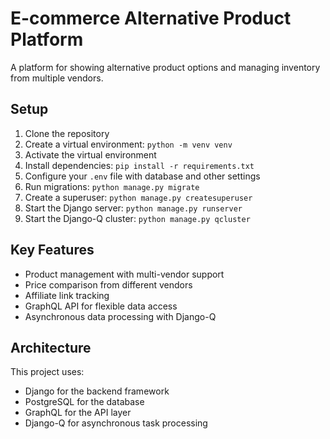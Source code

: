 # E-commerce Alternative Product Platform

A platform for showing alternative product options and managing inventory from multiple vendors.

## Setup

1. Clone the repository
2. Create a virtual environment: `python -m venv venv`
3. Activate the virtual environment
4. Install dependencies: `pip install -r requirements.txt`
5. Configure your `.env` file with database and other settings
6. Run migrations: `python manage.py migrate`
7. Create a superuser: `python manage.py createsuperuser`
8. Start the Django server: `python manage.py runserver`
9. Start the Django-Q cluster: `python manage.py qcluster`

## Key Features

- Product management with multi-vendor support
- Price comparison from different vendors
- Affiliate link tracking
- GraphQL API for flexible data access
- Asynchronous data processing with Django-Q

## Architecture

This project uses:
- Django for the backend framework
- PostgreSQL for the database
- GraphQL for the API layer
- Django-Q for asynchronous task processing